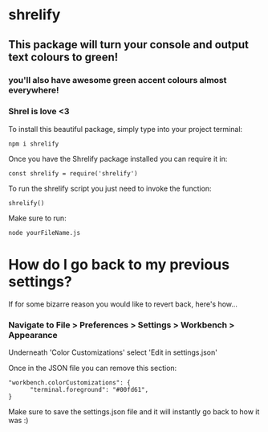 # shrelify

## This package will turn your console and output text colours to green!

### you'll also have awesome green accent colours almost everywhere!

### Shrel is love <3

To install this beautiful package, simply type into your project terminal:

```
npm i shrelify
```

Once you have the Shrelify package installed you can require it in:

```
const shrelify = require('shrelify')
```

To run the shrelify script you just need to invoke the function:

```
shrelify()
```

Make sure to run:

```
node yourFileName.js
```

# How do I go back to my previous settings?

If for some bizarre reason you would like to revert back, here's how...

### Navigate to File > Preferences > Settings > Workbench > Appearance

Underneath 'Color Customizations' select 'Edit in settings.json'

Once in the JSON file you can remove this section:

```
"workbench.colorCustomizations": {
      "terminal.foreground": "#00fd61",
}
```

Make sure to save the settings.json file and it will instantly go back to how it was :)
